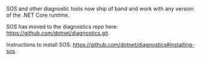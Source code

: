 ﻿SOS and other diagnostic tools now ship of band and work with any version of the .NET Core runtime.

SOS has moved to the diagnostics repo here: https://github.com/dotnet/diagnostics.git.

Instructions to install SOS: https://github.com/dotnet/diagnostics#installing-sos.
